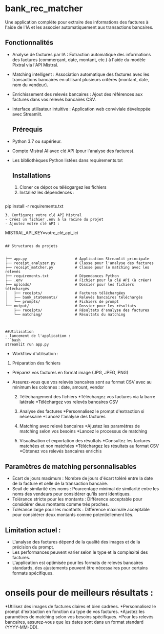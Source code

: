 # bank_rec_matcher

Une application complète pour extraire des informations des factures à l'aide de l'IA et les associer automatiquement aux transactions bancaires.

## Fonctionnalités
- Analyse de factures par IA : Extraction automatique des informations des factures (commerçant, date, montant, etc.) à l'aide du modèle Pixtral via l'API Mistral.
- Matching intelligent : Association automatique des factures avec les transactions bancaires en utilisant plusieurs critères (montant, date, nom du vendeur).
- Enrichissement des relevés bancaires : Ajout des références aux factures dans vos relevés bancaires CSV.
- Interface utilisateur intuitive : Application web conviviale développée avec Streamlit.

  ## Prérequis
- Python 3.7 ou supérieur.
- Compte Mistral AI avec clé API (pour l'analyse des factures).
- Les bibliothèques Python listées dans requirements.txt

  ## Installations
  1. Cloner ce dépot ou télécgargez les fichiers
  2. Installez les dépendences :
 
  ```bash
pip install -r requirements.txt
```
3. Configurez votre clé API Mistral 
- Créez un fichier .env à la racine du projet
- Ajoutez votre clé API :
```
MISTRAL_API_KEY=votre_clé_api_ici
```

## Structures du projets


├── app.py                      # Application Streamlit principale
├── receipt_analyzer.py         # Classe pour l'analyse des factures 
├── receipt_matcher.py          # Classe pour le matching avec les relevés
├── requirements.txt            # Dépendances Python
├── .env                        # Fichier pour la clé API (à créer)
├── uploads/                    # Dossier pour les fichiers téléchargés
│   ├── receipts/               # Factures téléchargées
│   ├── bank_statements/        # Relevés bancaires téléchargés
│   └── prompts/                # Fichiers de prompt
└── output/                     # Dossier pour les résultats
    ├── receipts/               # Résultats d'analyse des factures
    └── matching/               # Résultats du matching
    


##Utilisation
- lancement de l'application :
```bash
streamlit run app.py
```

- Workflow d'utilisation :
1. Préparation des fichiers
* Préparez vos factures en format image (JPG, JPEG, PNG)
* Assurez-vous que vos relevés bancaires sont au format CSV avec au minimum les colonnes : date, amount, vendor

  2. Téléchargement des fichiers
*Téléchargez vos factures via la barre latérale
*Téléchargez vos relevés bancaires CSV

  3. Analyse des factures
*Personnalisez le prompt d'extraction si nécessaire
*Lancez l'analyse des factures

  4. Matching avec relevé bancaires
*Ajustez les paramètres de matching selon vos besoins
*Lancez le processus de matching

  5. Visualisation et exportation des résultats
*Consultez les factures matchées et non matchées
*Téléchargez les résultats au format CSV
*Obtenez vos relevés bancaires enrichis

## Paramètres de matching personnalisables 
* Écart de jours maximum : Nombre de jours d'écart toléré entre la date de la facture et celle de la transaction bancaire.
* Seuil de similarité des noms : Pourcentage minimal de similarité entre les noms des vendeurs pour considérer qu'ils sont identiques.
* Tolérance stricte pour les montants : Différence acceptable pour considérer deux montants comme très proches.
* Tolérance large pour les montants : Différence maximale acceptable pour considérer deux montants comme potentiellement liés.

## Limitation actuel :
* L'analyse des factures dépend de la qualité des images et de la précision du prompt.
* Les performances peuvent varier selon le type et la complexité des factures.
* L'application est optimisée pour les formats de relevés bancaires standards, des ajustements peuvent être nécessaires pour certains formats spécifiques.

# onseils pour de meilleurs résultats :
*Utilisez des images de factures claires et bien cadrées.
*Personnalisez le prompt d'extraction en fonction du type de vos factures.
*Ajustez les paramètres de matching selon vos besoins spécifiques.
*Pour les relevés bancaires, assurez-vous que les dates sont dans un format standard (YYYY-MM-DD).
